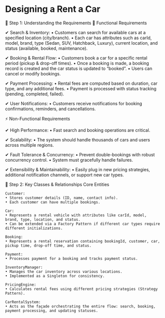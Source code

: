 # Designing a Rent a Car

📌 Step 1: Understanding the Requirements
🎯 Functional Requirements

✔ Search & Inventory:
• Customers can search for available cars at a specified location (city/branch).
• Each car has attributes such as carId, model, brand, type (Sedan, SUV, Hatchback, Luxury), current location, and status (available, booked, maintenance).

✔ Booking & Rental Flow:
• Customers book a car for a specific rental period (pickup & drop-off times).
• Once a booking is made, a booking record is created and the car status is updated to “booked”.
• Users can cancel or modify bookings.

✔ Payment Processing:
• Rental fees are computed based on duration, car type, and any additional fees.
• Payment is processed with status tracking (pending, completed, failed).

✔ User Notifications:
• Customers receive notifications for booking confirmations, reminders, and cancellations.

⚡ Non-Functional Requirements

✔ High Performance:
• Fast search and booking operations are critical.

✔ Scalability:
• The system should handle thousands of cars and users across multiple regions.

✔ Fault Tolerance & Concurrency:
• Prevent double-bookings with robust concurrency control.
• System must gracefully handle failures.

✔ Extensibility & Maintainability:
• Easily plug in new pricing strategies, additional notification channels, or support new car types.

📌 Step 2: Key Classes & Relationships
Core Entities

    Customer:
    • Stores customer details (ID, name, contact info).
    • Each customer can have multiple bookings.

    Car:
    • Represents a rental vehicle with attributes like carId, model, brand, type, location, and status.
    • Can be extended via a Factory Pattern if different car types require different initializations.

    Booking:
    • Represents a rental reservation containing bookingId, customer, car, pickup time, drop-off time, and status.

    Payment:
    • Processes payment for a booking and tracks payment status.

    InventoryManager:
    • Manages the car inventory across various locations.
    • Implemented as a Singleton for consistency.

    PricingEngine:
    • Calculates rental fees using different pricing strategies (Strategy Pattern).

    CarRentalSystem:
    • Acts as the façade orchestrating the entire flow: search, booking, payment processing, and updating statuses.
